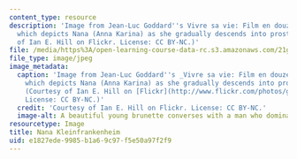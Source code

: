 ```yaml
---
content_type: resource
description: 'Image from Jean-Luc Goddard''s Vivre sa vie: Film en douze tableaux,
  which depicts Nana (Anna Karina) as she gradually descends into prostitution. (Courtesy
  of Ian E. Hill on Flickr. License: CC BY-NC.)'
file: /media/https%3A/open-learning-course-data-rc.s3.amazonaws.com/21g-341-contemporary-french-film-and-social-issues-spring-2014/e1827ede9985b1a69c97f5e50a97f2f9_21g-341s14.jpg
file_type: image/jpeg
image_metadata:
  caption: 'Image from Jean-Luc Goddard''s _Vivre sa vie: Film en douze tableaux_,
    which depicts Nana (Anna Karina) as she gradually descends into prostitution.
    (Courtesy of Ian E. Hill on [Flickr](http://www.flickr.com/photos/geminicollisionworks/4366022071/).
    License: CC BY-NC.)'
  credit: 'Courtesy of Ian E. Hill on Flickr. License: CC BY-NC.'
  image-alt: A beautiful young brunette converses with a man who dominates the frame.
resourcetype: Image
title: Nana Kleinfrankenheim
uid: e1827ede-9985-b1a6-9c97-f5e50a97f2f9
---
```

